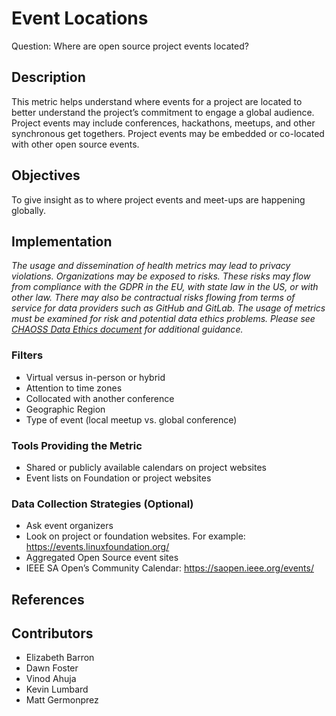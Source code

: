 # Event Locations

Question: Where are open source project events located?

## Description
This metric helps understand where events for a project are located to better understand the project’s commitment to engage a global audience. Project events may include conferences, hackathons, meetups, and other synchronous get togethers. Project events may be embedded or co-located with other open source events.

## Objectives
To give insight as to where project events and meet-ups are happening globally.

## Implementation
*The usage and dissemination of health metrics may lead to privacy violations. Organizations may be exposed to risks. These risks may flow from compliance with the GDPR in the EU, with state law in the US, or with other law. There may also be contractual risks flowing from terms of service for data providers such as GitHub and GitLab. The usage of metrics must be examined for risk and potential data ethics problems. Please see [CHAOSS Data Ethics document](https://github.com/chaoss/community/blob/main/data-use-statement.md) for additional guidance.*

### Filters
* Virtual versus in-person or hybrid
* Attention to time zones
* Collocated with another conference
* Geographic Region
* Type of event (local meetup vs. global conference)

### Tools Providing the Metric
* Shared or publicly available calendars on project websites
* Event lists on Foundation or project websites
### Data Collection Strategies (Optional)
* Ask event organizers
* Look on project or foundation websites. For example: https://events.linuxfoundation.org/
* Aggregated Open Source event sites
* IEEE SA Open’s Community Calendar: https://saopen.ieee.org/events/

## References

## Contributors
* Elizabeth Barron
* Dawn Foster
* Vinod Ahuja
* Kevin Lumbard
* Matt Germonprez
